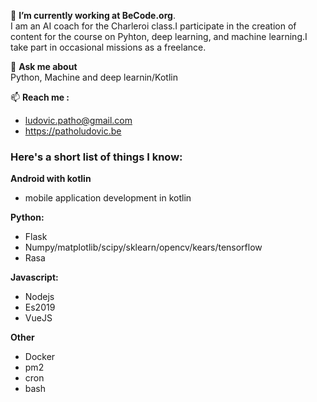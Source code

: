 🔭 **I’m currently working at BeCode.org**.  
I am an AI coach for the Charleroi class.I participate in the creation of content for the course on Pyhton, deep learning, and machine learning.I take part in occasional missions as a freelance.  

💬 **Ask me about**  
Python, Machine and deep learnin/Kotlin  

📫 **Reach me :**  
* ludovic.patho@gmail.com  
* https://patholudovic.be

### Here's a short list of things I know:

**Android with kotlin**
- mobile application development in kotlin

**Python:**
- Flask
- Numpy/matplotlib/scipy/sklearn/opencv/kears/tensorflow
- Rasa

**Javascript:**
- Nodejs
- Es2019
- VueJS

**Other**
- Docker
- pm2
- cron
- bash



